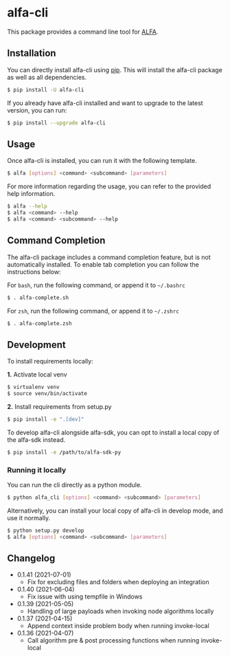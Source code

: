 # alfa-cli

This package provides a command line tool for [ALFA](https://widgetbrain.com/product/).

## Installation

You can directly install alfa-cli using [pip](http://www.pip-installer.org/en/latest/). This will install the alfa-cli package as well as all dependencies.

```sh
$ pip install -U alfa-cli
```

If you already have alfa-cli installed and want to upgrade to the latest version, you can run:

```sh
$ pip install --upgrade alfa-cli
```

## Usage

Once alfa-cli is installed, you can run it with the following template.

```sh
$ alfa [options] <command> <subcommand> [parameters]
```

For more information regarding the usage, you can refer to the provided help information.

```sh
$ alfa --help
$ alfa <command> --help
$ alfa <command> <subcommand> --help
```

## Command Completion

The alfa-cli package includes a command completion feature, but is not automatically installed.
To enable tab completion you can follow the instructions below:

For `bash`, run the following command, or append it to `~/.bashrc`

```sh
$ . alfa-complete.sh
```

For `zsh`, run the following command, or append it to `~/.zshrc`

```sh
$ . alfa-complete.zsh
```

## Development

To install requirements locally:

**1.** Activate local venv

```sh
$ virtualenv venv
$ source venv/bin/activate
```

**2.** Install requirements from setup.py

```sh
$ pip install -e ".[dev]"
```

To develop alfa-cli alongside alfa-sdk, you can opt to install a local copy of the alfa-sdk instead.

```sh
$ pip install -e /path/to/alfa-sdk-py
```

### Running it locally

You can run the cli directly as a python module.

```sh
$ python alfa_cli [options] <command> <subcommand> [parameters]
```

Alternatively, you can install your local copy of alfa-cli in develop mode, and use it normally.

```sh
$ python setup.py develop
$ alfa [options] <command> <subcommand> [parameters]
```

## Changelog
- 0.1.41 (2021-07-01)
  - Fix for excluding files and folders when deploying an integration
- 0.1.40 (2021-06-04)
  - Fix issue with using tempfile in Windows
- 0.1.39 (2021-05-05)
  - Handling of large payloads when invoking node algorithms locally
- 0.1.37 (2021-04-15)
  - Append context inside problem body when running invoke-local
- 0.1.36 (2021-04-07)
  - Call algorithm pre & post processing functions when running invoke-local
